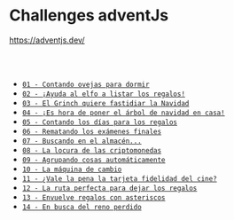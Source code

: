 # Challenges adventJs 

<a href="https://adventjs.dev/" target="_blank">
    https://adventjs.dev/
</a>

<br><br>

- [`01 - Contando ovejas para dormir`](docs/contandoOvejas.md)
- [`02 - ¡Ayuda al elfo a listar los regalos!`](docs/ayudaAlElfo.md)
- [`03 - El Grinch quiere fastidiar la Navidad`](docs/arreglarElLio.md)
- [`04 - ¡Es hora de poner el árbol de navidad en casa!`](docs/ponerLaNavidad.md)
- [`05 - Contando los días para los regalos`](docs/contarDiasRestantes.md)
- [`06 - Rematando los exámenes finales`](docs/rematandoLosExamenes.md)
- [`07 - Buscando en el almacén...`](docs/buscandoEnElAlmacen.md)
- [`08 - La locura de las criptomonedas`](docs/locuraCriptomonedas.md)
- [`09 - Agrupando cosas automáticamente`](docs/agrupandoAutomaticamente.md)
- [`10 - La máquina de cambio`](docs/maquinaDeCambio.md)
- [`11 - ¿Vale la pena la tarjeta fidelidad del cine?`](docs/tarjetaDeCine.md)
- [`12 - La ruta perfecta para dejar los regalos`](docs/rutaParaLosRegalos.md)
- [`13 - Envuelve regalos con asteriscos`](docs/envolverRegalos.md)
- [`14 - En busca del reno perdido`](docs/enBuscaDelReno.md)